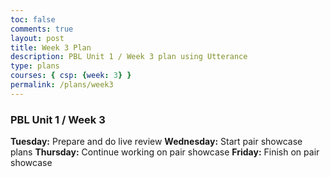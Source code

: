 ```yaml
---
toc: false
comments: true
layout: post
title: Week 3 Plan
description: PBL Unit 1 / Week 3 plan using Utterance
type: plans
courses: { csp: {week: 3} }
permalink: /plans/week3
---
```


### PBL Unit 1 / Week 3

**Tuesday:**
Prepare and do live review
**Wednesday:**
Start pair showcase plans
**Thursday:**
Continue working on pair showcase
**Friday:**
Finish on pair showcase
